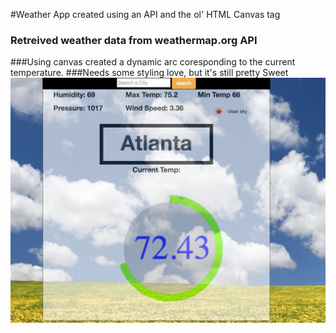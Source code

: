 #Weather App created using an API and the ol' HTML Canvas tag
### Retreived weather data from weathermap.org API
###Using canvas created a dynamic arc coresponding to the current temperature.
###Needs some styling love, but it's still pretty Sweet
![alt text](ss.png "Description goes here")
